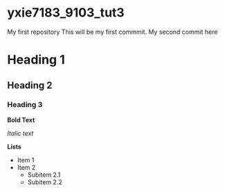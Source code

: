 # yxie7183_9103_tut3
My first repository 
This will be my first commmit.
My second commit here

# Heading 1
## Heading 2
### Heading 3

**Bold Text**

*Italic text*

**Lists**

- Item 1
- Item 2
    - Subitem 2.1
    - Subitem 2.2
